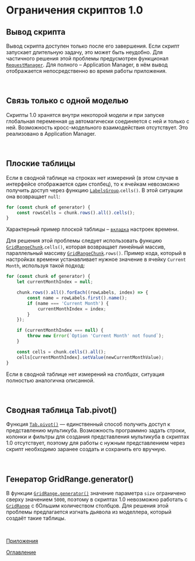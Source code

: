 # Ограничения скриптов 1.0

## Вывод скрипта

Вывод скрипта доступен только после его завершения. Если скрипт запускает длительную задачу, это может быть неудобно. Для частичного решения этой проблемы предусмотрен функционал [`RequestManager`](../API/common.md#RequestManager). Для полного – Application Manager, в нём вывод отображается непосредственно во время работы приложения.

&nbsp;

## Связь только с одной моделью

Скрипты 1.0 хранятся внутри некоторой модели и при запуске глобальная переменная [`om`](../API/API.md#OM) автомагически соединяется с ней и только с ней. Возможность кросс-модельного взаимодействия отсутствует. Это реализовано в Application Manager.

&nbsp;

<a name="flatTable"></a>
## Плоские таблицы

Если в сводной таблице на строках нет измерений (в этом случае в интерфейсе отображается один столбец), то к ячейкам невозможно получить доступ через функцию [`LabelsGroup`](../API/OMviews.md#LabelsGroup).`cells()`. В этой ситуации она возвращает `null`:

```js
for (const chunk of generator) {
	const rowsCells = chunk.rows().all().cells();
}
```

Характерный пример плоской таблицы – [`вкладка`](../API/OMviews.md#TimeOptionsTab) настроек времени.

Для решения этой проблемы следует использовать функцию [`GridRangeChunk`](../API/OMviews.md#GridRangeChunk).`cells()`, которая возвращает линейный массив, параллельный массиву [`GridRangeChunk`](../API/OMviews.md#GridRangeChunk).`rows()`. Пример кода, который в настройках времени устанавливает нужное значение в ячейку `Current Month`, используя такой подход:

```js
for (const chunk of generator) {
	let currentMonthIndex = null;

	chunk.rows().all().forEach((rowLabels, index) => {
		const name = rowLabels.first().name();
		if (name === 'Current Month') {
			currentMonthIndex = index;
		}
	});

	if (currentMonthIndex === null) {
		throw new Error(`Option 'Current Month' not found`);
	}

	const cells = chunk.cells().all();
	cells[currentMonthIndex].setValue(newCurrentMonthValue);
}
```

Если в сводной таблице нет измерений на *столбцах*, ситуация полностью аналогична описанной.

&nbsp;

<a name="pivot"></a>
## Сводная таблица Tab.pivot()

Функция [`Tab.pivot()`](../API/OMviews.md#Tab.pivot) — единственный способ получить доступ к представлению мультикуба. Возможность программно задать строки, колонки и фильтры для создания представления мультикуба в скриптах 1.0 отсутствует, поэтому для работы с нужным представлением через скрипт необходимо заранее создать и сохранить его вручную.

&nbsp;

<a name="generator"></a>
## Генератор GridRange.generator()

В функции [`GridRange.generator()`](../API/OMviews.md#generator) значение параметра `size` ограничено сверху значением `5000`, поэтому в скриптах 1.0 невозможно работать с [`GridRange`](../API/OMviews.md#GridRange) с бОльшим количеством столбцов. Для решения этой проблемы предлагается изгнать дьявола из моделлера, который создаёт такие таблицы.

&nbsp;

[Приложения](appendix.md)

[Оглавление](../README.md)
